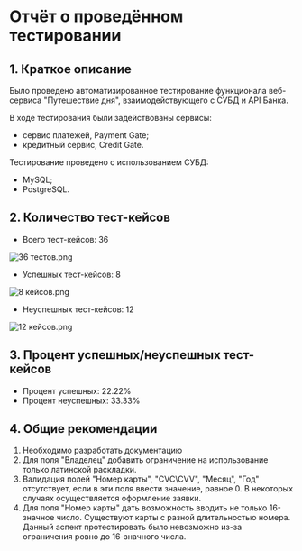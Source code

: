 # Отчёт о проведённом тестировании

## 1. Краткое описание

Было проведено автоматизированное тестирование функционала веб-сервиса "Путешествие дня", взаимодействующего с СУБД и API Банка.

В ходе тестирования были задействованы сервисы:
* сервис платежей, Payment Gate;
* кредитный сервис, Credit Gate.

Тестирование проведено с использованием СУБД:
* MySQL;
* PostgreSQL.

## 2. Количество тест-кейсов
- Всего тест-кейсов: 36

![36 тестов.png](..%2F..%2FDesktop%2F36%20%F2%E5%F1%F2%EE%E2.png)

- Успешных тест-кейсов: 8

![8 кейсов.png](..%2F..%2FDesktop%2F8%20%EA%E5%E9%F1%EE%E2.png)

- Неуспешных тест-кейсов: 12

![12 кейсов.png](..%2F..%2FDesktop%2F12%20%EA%E5%E9%F1%EE%E2.png)

## 3. Процент успешных/неуспешных тест-кейсов

- Процент успешных: 22.22%
- Процент неуспешных: 33.33%

## 4. Общие рекомендации

1. Необходимо разработать документацию
2. Для поля "Владелец" добавить ограничение на использование только латинской раскладки.
3. Валидация полей "Номер карты", "CVC\CVV", "Месяц", "Год" отсутствует, если в эти поля ввести значение, равное 0. В некоторых случаях осуществляется оформление заявки.
4. Для поля "Номер карты" дать возможность вводить не только 16-значное число. Существуют карты с разной длительностью номера. Данный аспект протестировать было невозможно из-за ограничения ровно до 16-значного числа.